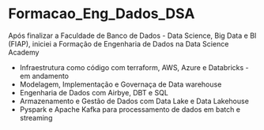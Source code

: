 # Formacao_Eng_Dados_DSA
Após finalizar a Faculdade de Banco de Dados - Data Science, Big Data e BI (FIAP), iniciei a Formação de Engenharia de Dados na Data Science Academy
- Infraestrutura como código com terraform, AWS, Azure e Databricks - em andamento
- Modelagem, Implementação e Governaça de Data warehouse
- Engenharia de Dados com Airbye, DBT e SQL
- Armazenamento e Gestão de Dados com Data Lake e Data Lakehouse
- Pyspark e Apache Kafka para processamento de dados em batch e streaming

